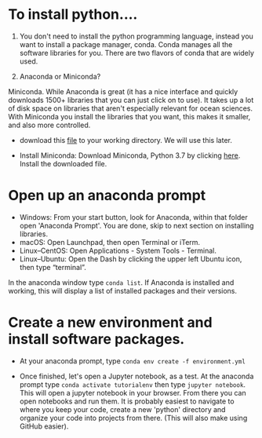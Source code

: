 
# To install python....

1.  You don't need to install the python programming language, instead you want to install a package manager, conda.  Conda manages all the software libraries for you.  There are two flavors of conda that are widely used.

1. Anaconda or Miniconda?

Miniconda.  While Anaconda is great (it has a nice interface and quickly downloads 1500+ libraries that you can just click on to use).  It takes up a lot of disk space on libraries that aren't especially relevant for ocean sciences. With Miniconda you install the libraries that you want, this makes it smaller, and also more controlled.  

* download this [file](https://github.com/python4oceanography/ocean_python_tutorial/blob/master/environment.yml) to your working directory.  We will use this later.  

* Install Miniconda:  Download Miniconda, Python 3.7 by clicking [here](https://docs.conda.io/en/latest/miniconda.html).  Install the downloaded file.  

# Open up an anaconda prompt
* Windows:  From your start button, look for Anaconda, within that folder open 'Anaconda Prompt'.  You are done, skip to next section on installing libraries.
* macOS: Open Launchpad, then open Terminal or iTerm.
* Linux–CentOS: Open Applications - System Tools - Terminal.
* Linux–Ubuntu: Open the Dash by clicking the upper left Ubuntu icon, then type “terminal”.

In the anaconda window type `conda list`.  If Anaconda is installed and working, this will display a list of installed packages and their versions.

# Create a new environment and install software packages.  

* At your anaconda prompt, type `conda env create -f environment.yml`

* Once finished, let's open a Jupyter notebook, as a test.  At the anaconda prompt type `conda activate tutorialenv` then type `jupyter notebook`.  This will open a jupyter notebook in your browser.  From there you can open notebooks and run them.  It is probably easiest to navigate to where you keep your code, create a new 'python' directory and organize your code into projects from there.  (This will also make using GitHub easier).

